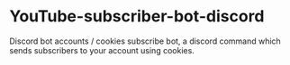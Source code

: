 # YouTube-subscriber-bot-discord
Discord bot accounts / cookies subscribe bot, a discord command which sends subscribers to your account using cookies.

